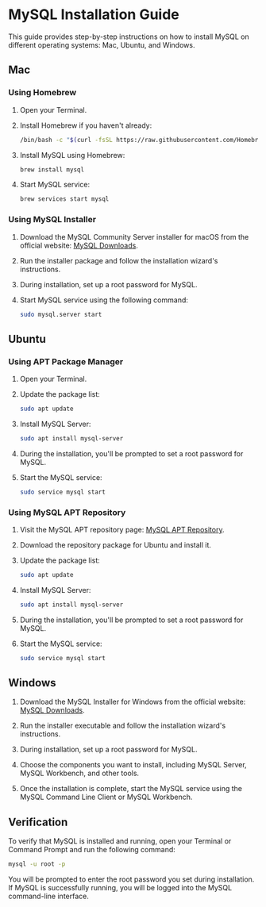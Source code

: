 # MySQL Installation Guide

This guide provides step-by-step instructions on how to install MySQL on different operating systems: Mac, Ubuntu, and Windows.

## Mac

### Using Homebrew

1. Open your Terminal.

2. Install Homebrew if you haven't already:

    ```bash
    /bin/bash -c "$(curl -fsSL https://raw.githubusercontent.com/Homebrew/install/HEAD/install.sh)"
    ```

3. Install MySQL using Homebrew:

    ```bash
    brew install mysql
    ```

4. Start MySQL service:

    ```bash
    brew services start mysql
    ```

### Using MySQL Installer

1. Download the MySQL Community Server installer for macOS from the official website: [MySQL Downloads](https://dev.mysql.com/downloads/mysql/).

2. Run the installer package and follow the installation wizard's instructions.

3. During installation, set up a root password for MySQL.

4. Start MySQL service using the following command:

    ```bash
    sudo mysql.server start
    ```

## Ubuntu

### Using APT Package Manager

1. Open your Terminal.

2. Update the package list:

    ```bash
    sudo apt update
    ```

3. Install MySQL Server:

    ```bash
    sudo apt install mysql-server
    ```

4. During the installation, you'll be prompted to set a root password for MySQL.

5. Start the MySQL service:

    ```bash
    sudo service mysql start
    ```

### Using MySQL APT Repository

1. Visit the MySQL APT repository page: [MySQL APT Repository](https://dev.mysql.com/downloads/repo/apt/).

2. Download the repository package for Ubuntu and install it.

3. Update the package list:

    ```bash
    sudo apt update
    ```

4. Install MySQL Server:

    ```bash
    sudo apt install mysql-server
    ```

5. During the installation, you'll be prompted to set a root password for MySQL.

6. Start the MySQL service:

    ```bash
    sudo service mysql start
    ```

## Windows

1. Download the MySQL Installer for Windows from the official website: [MySQL Downloads](https://dev.mysql.com/downloads/mysql/).

2. Run the installer executable and follow the installation wizard's instructions.

3. During installation, set up a root password for MySQL.

4. Choose the components you want to install, including MySQL Server, MySQL Workbench, and other tools.

5. Once the installation is complete, start the MySQL service using the MySQL Command Line Client or MySQL Workbench.

## Verification

To verify that MySQL is installed and running, open your Terminal or Command Prompt and run the following command:

```bash
mysql -u root -p
```

You will be prompted to enter the root password you set during installation. If MySQL is successfully running, you will be logged into the MySQL command-line interface.
